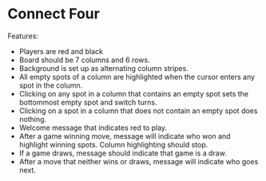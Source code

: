 # Connect Four

Features:

* Players are red and black
* Board should be 7 columns and 6 rows.
* Background is set up as alternating column stripes.
* All empty spots of a column are highlighted when the cursor enters any spot in the column.
* Clicking on any spot in a column that contains an empty spot sets the bottommost empty spot and switch turns.
* Clicking on a spot in a column that does not contain an empty spot does nothing.
* Welcome message that indicates red to play.
* After a game winning move, message will indicate who won and highlight winning spots. Column highlighting should stop.
* If a game draws, message should indicate that game is a draw.
* After a move that neither wins or draws, message will indicate who goes next.



